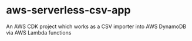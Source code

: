 # aws-serverless-csv-app
An AWS CDK project which works as a CSV importer into AWS DynamoDB via AWS Lambda functions 
